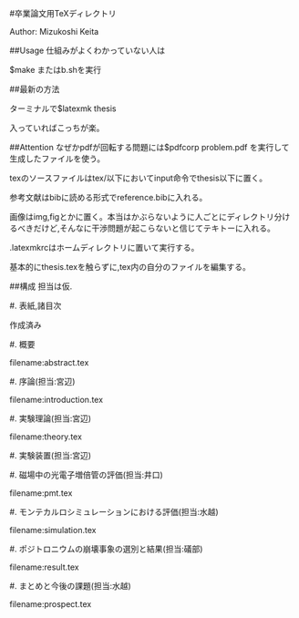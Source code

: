 #卒業論文用TeXディレクトリ

Author: Mizukoshi Keita

##Usage
仕組みがよくわかっていない人は

$make
またはb.shを実行

##最新の方法

ターミナルで$latexmk thesis

入っていればこっちが楽。

##Attention
なぜかpdfが回転する問題には$pdfcorp problem.pdf を実行して生成したファイルを使う。

texのソースファイルはtex/以下においてinput命令でthesis以下に置く。

参考文献はbibに読める形式でreference.bibに入れる。

画像はimg,figとかに置く。本当はかぶらないように人ごとにディレクトリ分けるべきだけど,そんなに干渉問題が起こらないと信じてテキトーに入れる。

.latexmkrcはホームディレクトリに置いて実行する。

基本的にthesis.texを触らずに,tex内の自分のファイルを編集する。

##構成
担当は仮.

#. 表紙,諸目次

作成済み

#. 概要

filename:abstract.tex

#. 序論(担当:宮辺)

filename:introduction.tex

#. 実験理論(担当:宮辺)

filename:theory.tex

#. 実験装置(担当:宮辺)

#. 磁場中の光電子増倍管の評価(担当:井口)

filename:pmt.tex

#. モンテカルロシミュレーションにおける評価(担当:水越)

filename:simulation.tex

#. ポジトロニウムの崩壊事象の選別と結果(担当:礒部)

filename:result.tex

#. まとめと今後の課題(担当:水越)

filename:prospect.tex

